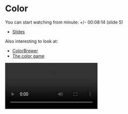 # Color

You can start watching from minute: +/- 00:08:14 (slide 5)

* [Slides](cdn://slides/07-Color.pdf)

Also interesting to look at:
* [ColorBrewer](http://colorbrewer2.org/)
* [The color game](http://color.method.ac)

![videoplayer](cdn://video/lecture008.mp4)



